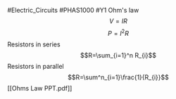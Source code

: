 #Electric_Circuits #PHAS1000 #Y1 
Ohm's law
$$V=IR$$
$$P=I^2R$$
Resistors in series
$$R=\sum_{i=1}^n R_{i}$$
Resistors in parallel
$$R=\sum^n_{i=1}\frac{1}{R_{i}}$$
[[Ohms Law PPT.pdf]]
